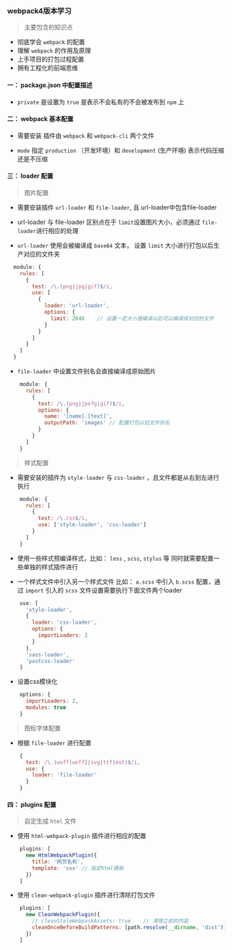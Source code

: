 ### webpack4版本学习

> 主要包含的知识点
- 彻底学会 `webpack` 的配置
- 理解 `webpack` 的作用及原理
- 上手项目的打包过程配置
- 拥有工程化的前端思维

#### 一： package.json 中配置描述

- `private` 是设置为 `true` 是表示不会私有的不会被发布到 `npm` 上

#### 二： webpack 基本配置

- 需要安装 插件由 `webpack` 和 `webpack-cli` 两个文件

- `mode` 指定 `production` （开发环境）和 `development` (生产环境) 表示代码压缩还是不压缩

#### 三： loader 配置

> 图片配置

- 需要安装插件 `url-loader` 和 `file-loader`, 且 url-loader中包含file-loader

- url-loader 与 file-loader 区别点在于 `limit`设置图片大小，必须通过 `file-loader`进行相应的处理

- `url-loader` 使用会被编译成 `base64` 文本， 设置 `limit` 大小进行打包以后生产对应的文件夹
```javascript
  module: {
    rules: [
      {
        test: /\.(png|jpg|gif)$/i,
        use: [
          {
            loader: 'url-loader',
            options: {
              limit: 2048    // 设置一定大小值编译以后可以编译成对应的文件
            }
          } 
        ] 
      }
    ]
  }
```

- `file-loader` 中设置文件别名会直接编译成原始图片

```javascript
    module: {
      rules: [
        {
          test: /\.(png|jpe?g|gif)$/i,
          options: {
            name: '[name].[text]',
            outputPath: 'images' // 配置打包以后文件别名
          } 
        } 
      ]
    } 
```

> 样式配置

- 需要安装的插件为 `style-loader` 与 `css-loader` ，且文件都是从右到左进行执行

```javascript
    module: {
      rules: [
        {
          test: /\.css$/i,
          use: ['style-loader', 'css-loader']
        }
      ] 
    } 
```

- 使用一些样式预编译样式，比如： `less` , `scss`, `stylus` 等 同时就需要配置一些单独的样式插件进行

- 一个样式文件中引入另一个样式文件 比如： `a.scss` 中引入 `b.scss` 配置，通过 `import` 引入的 `scss` 文件设置需要执行下面文件两个loader

```javascript
    use: [
      'style-loader',
      {
        loader: 'css-loader',
        options: {
          importLoaders: 2
        }
      },
      'sass-loader',
      'postcss-loader'
    ]
```

- 设置css模块化

```javascript
    options: {
      importLoaders: 2,
      modules: true
    }
```

> 图标字体配置

- 根据 `file-loader` 进行配置

```javascript
    {
      test: /\.(woff|woff2|svg|ttf|eot)$/i,
      use: {
        loader: 'file-loader'
      }
    }
```

#### 四： plugins 配置

> 自定生成 `html` 文件

- 使用 `html-webpack-plugin` 插件进行相应的配置

```javascript
    plugins: [
      new HtmlWebpackPlugin({
        title: '网页名称',
        template: 'xxx' // 指定html模板
      })
    ]
```

- 使用 `clean-webpack-plugin` 插件进行清除打包文件

```javascript
    plugins: [
      new CleanWebpackPlugin({
        // cleanStaleWebpackAssets: true    // 清理之前的内容
        cleanOnceBeforeBuildPatterns: [path.resolve(__dirname, 'dist')]  // 在构建之前先清理指定目录里的内容 
      })
    ]
```
